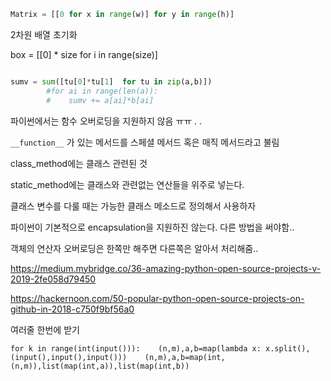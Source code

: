 ```py
Matrix = [[0 for x in range(w)] for y in range(h)] 
```

2차원 배열 초기화 

box = [[0] * size for i in range(size)]

``` box2 = [[0]*size]*size  이건 안됨. 리스트 참조로 바뀌어버림

```

``` python
sumv = sum([tu[0]*tu[1]  for tu in zip(a,b)])
        #for ai in range(len(a)):
        #    sumv += a[ai]*b[ai]
```

파이썬에서는 함수 오버로딩을 지원하지 않음 ㅠㅠ . .

`__function__` 가 있는 메서드를 스페셜 메서드 혹은 매직 메서드라고 불림



class_method에는 클래스 관련된 것

static_method에는 클래스와 관련없는 연산들을 위주로 넣는다.

클래스 변수를 다룰 때는 가능한 클래스 메소드로 정의해서 사용하자

파이썬이 기본적으로 encapsulation을 지원하진 않는다. 다른 방법을 써야함..

객체의 연산자 오버로딩은 한쪽만 해주면 다른쪽은 알아서 처리해줌..



https://medium.mybridge.co/36-amazing-python-open-source-projects-v-2019-2fe058d79450



https://hackernoon.com/50-popular-python-open-source-projects-on-github-in-2018-c750f9bf56a0

여러줄 한번에 받기

```
for k in range(int(input())):    (n,m),a,b=map(lambda x: x.split(),(input(),input(),input()))    (n,m),a,b=map(int,(n,m)),list(map(int,a)),list(map(int,b))
```

